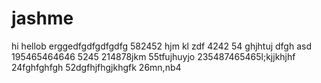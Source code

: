 # jashme
hi
hellob
erggedfgdfgdfgdfg
582452
hjm
kl
zdf
4242
54
ghjhtuj
dfgh
asd
195465464646
5245
214878jkm
55tfujhuyjo
235487465465l;kjjkhjhf
24fghfghfgh
52dgfhjfhgjkhgfk
26mn,nb4
